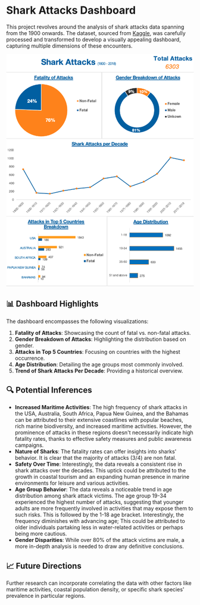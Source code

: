 # Shark Attacks Dashboard

This project revolves around the analysis of shark attacks data spanning from the 1900 onwards. The dataset, sourced from [Kaggle]([https://www.kaggle.com/your-kaggle-dataset-link](https://www.kaggle.com/datasets/mysarahmadbhat/shark-attacks)), was carefully processed and transformed to develop a visually appealing dashboard, capturing multiple dimensions of these encounters.

![Dashboard Screenshot](./SADashboard.png)

## 📊 Dashboard Highlights

The dashboard encompasses the following visualizations:

1. **Fatality of Attacks**: Showcasing the count of fatal vs. non-fatal attacks.
2. **Gender Breakdown of Attacks**: Highlighting the distribution based on gender.
3. **Attacks in Top 5 Countries**: Focusing on countries with the highest occurrence.
4. **Age Distribution**: Detailing the age groups most commonly involved.
5. **Trend of Shark Attacks Per Decade**: Providing a historical overview.

## 🔍 Potential Inferences

- **Increased Maritime Activities**: The high frequency of shark attacks in the USA, Australia, South Africa, Papua New Guinea, and the Bahamas can be attributed to their extensive coastlines with popular beaches, rich marine biodiversity, and increased maritime activities. However, the prominence of attacks in these regions doesn't necessarily indicate high fatality rates, thanks to effective safety measures and public awareness campaigns.
- **Nature of Sharks**: The fatality rates can offer insights into sharks' behavior. It is clear that the majority of attacks (3/4) are non fatal. 
- **Safety Over Time**: Interestingly, the data reveals a consistent rise in shark attacks over the decades. This uptick could be attributed to the growth in coastal tourism and an expanding human presence in marine environments for leisure and various activities.
- **Age Group Behavior**: The data reveals a noticeable trend in age distribution among shark attack victims. The age group 19-34 experienced the highest number of attacks, suggesting that younger adults are more frequently involved in activities that may expose them to such risks. This is followed by the 1-18 age bracket. Interestingly, the frequency diminishes with advancing age; This could be attributed to older individuals partaking less in water-related activities or perhaps being more cautious.
- **Gender Disparities**: While over 80% of the attack victims are male, a more in-depth analysis is needed to draw any definitive conclusions.

## 📈 Future Directions

Further research can incorporate correlating the data with other factors like maritime activities, coastal population density, or specific shark species' prevalence in particular regions.
